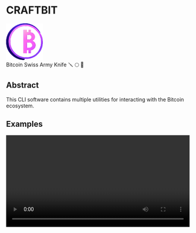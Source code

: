 #  CRAFTBIT
<img src="docs/images/logo.png" width="100" height="100" />
<br/>
Bitcoin Swiss Army Knife 🪛 🌕 🔧

## Abstract
This CLI software contains multiple utilities for interacting with the Bitcoin ecosystem.  

## Examples
<video controls width="500">
  <source src="docs/examples/example.mov" type="video/mov">
  Your browser does not support the video tag.
</video>
